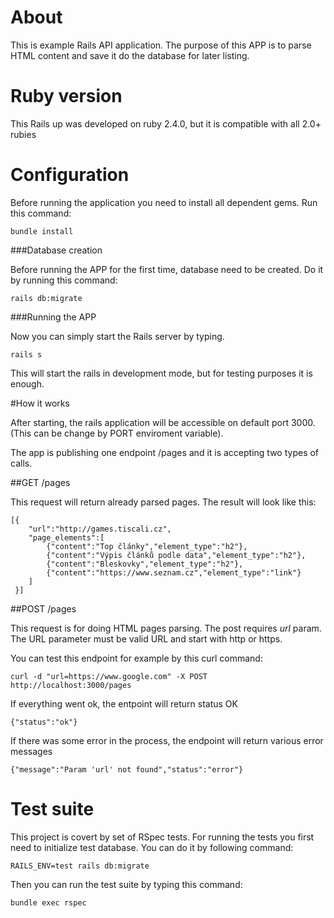 # About

This is example Rails API application. The purpose of this APP is to parse HTML content and save it do the database for later listing.

# Ruby version 

This Rails up was developed on ruby 2.4.0, but it is compatible with all 2.0+ rubies

# Configuration

Before running the application you need to install all dependent gems. Run this command:

    bundle install

###Database creation

Before running the APP for the first time, database need to be created. Do it by running this command:
    
    rails db:migrate

###Running the APP

Now you can simply start the Rails server by typing. 
    
    rails s
    
This will start the rails in development mode, but for testing purposes it is enough.

#How it works

After starting, the rails application will be accessible on default port 3000.(This can be change by PORT enviroment variable).

The app is publishing one endpoint /pages and it is accepting two types of calls.

##GET /pages

This request will return already parsed pages. The result will look like this:

    [{
        "url":"http://games.tiscali.cz",
        "page_elements":[
            {"content":"Top články","element_type":"h2"},
            {"content":"Výpis článků podle data","element_type":"h2"},
            {"content":"Bleskovky","element_type":"h2"},
            {"content":"https://www.seznam.cz","element_type":"link"}
        ]
     }]

##POST /pages

This request is for doing HTML pages parsing. The post requires *url* param. The URL parameter must be valid URL and start with http or https.

You can test this endpoint for example by this curl command:
    
    curl -d "url=https://www.google.com" -X POST http://localhost:3000/pages

If everything went ok, the entpoint will return status OK

    {"status":"ok"}
    
If there was some error in the process, the endpoint will return various error messages

    {"message":"Param 'url' not found","status":"error"}

# Test suite

This project is covert by set of RSpec tests. For running the tests you first need to initialize test database. You can do it by following command:

    RAILS_ENV=test rails db:migrate
    
Then you can run the test suite by typing this command:
    
    bundle exec rspec

